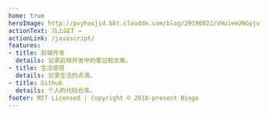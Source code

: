 ```yaml
---
home: true
heroImage: http://pvyhasjid.bkt.clouddn.com/blog/20190822/VHuiem2NGyju.jpg?imageslim
actionText: 马上GET →
actionLink: /javascript/
features:
- title: 前端开发
  details: 记录前端开发中的笔记和文章。
- title: 生活感悟
  details: 记录生活的点滴。
- title: Github
  details: 个人的代码仓库。
footer: MIT Licensed | Copyright © 2018-present Bingo
---
```


